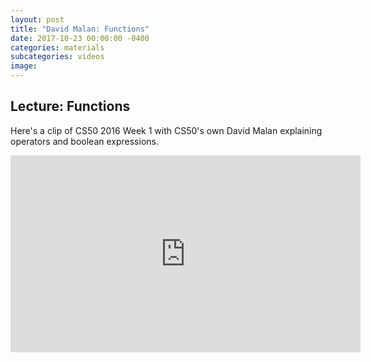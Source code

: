 ```yaml
---
layout: post
title: "David Malan: Functions"
date: 2017-10-23 00:00:00 -0400
categories: materials
subcategories: videos
image:
---
```


## Lecture: Functions

Here's a clip of CS50 2016 Week 1 with CS50's own David Malan explaining operators and boolean expressions.

<iframe width="560" height="315" src="https://www.youtube.com/embed/a8Fyf3gwvfM?start=6105&end=7383" frameborder="0" allowfullscreen></iframe>
